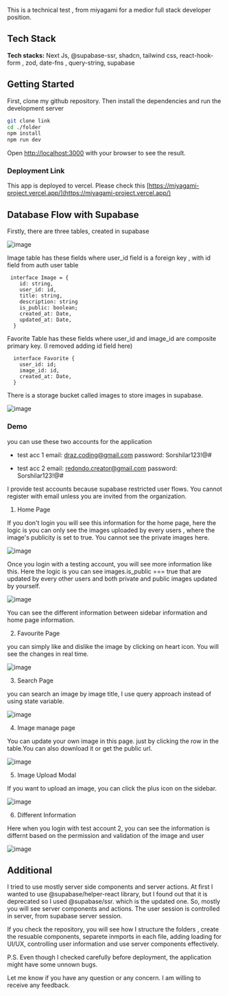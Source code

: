 This is a technical test , from miyagami for a medior full stack developer position.

## Tech Stack

**Tech stacks:**  Next Js, @supabase-ssr, shadcn, tailwind css, react-hook-form , zod, date-fns , query-string, supabase


## Getting Started

First, clone my github repository. Then install the dependencies and run the development server

```bash
git clone link
cd ./folder
npm install
npm run dev
```

Open [http://localhost:3000](http://localhost:3000) with your browser to see the result.

### Deployment Link

This app is deployed to vercel. Please check this [https://miyagami-project.vercel.app/](https://miyagami-project.vercel.app/)

## Database Flow with Supabase

Firstly, there are three tables, created in supabase

![image](https://github.com/user-attachments/assets/911cd835-17e6-4018-820b-d746bdd2334a)

Image table has these fields where user_id field is a foreign key , with id field from auth user table

```
 interface Image = {
    id: string,
    user_id: id,
    title: string,
    description: string
    is_public: boolean;
    created_at: Date,
    updated_at: Date,
  }  
```

Favorite Table has these fields where user_id and image_id are composite primary key. (I removed adding id field here)

```
  interface Favorite {
    user_id: id;
    image_id: id,
    created_at: Date,
  }
```

There is a storage bucket called images to store images in supabase.

![image](https://github.com/user-attachments/assets/32c8158f-2113-4b21-b0a2-8d10ff7eb80f)

### Demo

you can use these two accounts for the application

 - test acc 1
email: draz.coding@gmail.com
password: Sorshilar123!@#

- test acc 2
email: redondo.creator@gmail.com
password: Sorshilar123!@#

I provide test accounts because supabase restricted user flows. You cannot register with email unless you are invited from the organization.

1. Home Page

If you don't login you will see this information for the home page, here the logic is you can only see the images uploaded by every users , where the image's publicity is set to true.
You cannot see the private images here.

![image](https://github.com/user-attachments/assets/4f00e4e9-50a1-4212-b8b3-ee4d97b9cfc7)

Once you login with a testing account, you will see more information like this. Here the logic is you can see images.is_public === true that are updated by every other users and both private and public images 
updated by yourself.

![image](https://github.com/user-attachments/assets/d1bfef81-4067-4f5d-94d8-58e93a94f418)

You can see the different information between sidebar information and home page information.

2. Favourite Page

you can simply like and dislike the image by clicking on heart icon. You will see the changes in real time.

![image](https://github.com/user-attachments/assets/8b29535b-56c2-4ede-9f87-078d8872402b)


3. Search Page

you can search an image by image title, I use query approach instead of using state variable.

![image](https://github.com/user-attachments/assets/4019431e-abdf-4bd8-95af-05adac32ad5a)

4. Image manage page

You can update your own image in this page. just by clicking the row in the table.You can also download it or get the public url.

![image](https://github.com/user-attachments/assets/b7ed31d7-9707-4a53-be1e-78452cbf470f)

5. Image Upload Modal

If you want to upload an image, you can click the plus icon on the sidebar.

![image](https://github.com/user-attachments/assets/43a2d79e-92ff-4045-aac6-656948ecc02f)

6. Different Information

Here when you login with test account 2, you can see the information is differnt based on the permission and validation of the image and user

![image](https://github.com/user-attachments/assets/4d1cb6b4-2559-42cf-8ebd-560a33e31f29)


## Additional 

I tried to use mostly server side components and server actions. At first I wanted to use @supabase/helper-react library, but I found out that it is deprecated so I used @supabase/ssr. which is the updated one.
So, mostly you will see server components and actions. The user session is controlled in server, from supabase server session.

If you check the repository, you will see how I structure the folders , create the resuable components, separete inmports in each file, adding loading for UI/UX, controlling user information and use server components 
effectively.


P.S. Even though I checked carefully before deployment, the application might have some unnown bugs.

Let me know if you have any question or any concern. I am willing to receive any feedback.








